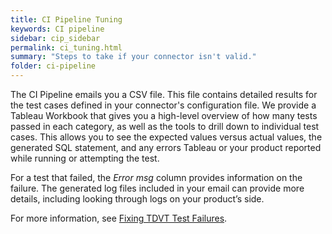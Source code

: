 ```yaml
---
title: CI Pipeline Tuning
keywords: CI pipeline
sidebar: cip_sidebar
permalink: ci_tuning.html
summary: "Steps to take if your connector isn't valid."
folder: ci-pipeline
---
```


The CI Pipeline emails you a CSV file. This file contains detailed results for the test cases defined in your connector's configuration file. We provide a Tableau Workbook that gives you a high-level overview of how many tests passed in each category, as well as the tools to drill down to individual test cases. This allows you to see the expected values versus actual values, the generated SQL statement, and any errors Tableau or your product reported while running or attempting the test.

For a test that failed, the *Error msg* column provides information on the failure. The generated log files included in your email can provide more details, including looking through logs on your product’s side.

For more information, see [Fixing TDVT Test Failures](https://tableau.github.io/connector-plugin-sdk/docs/tdvt-test-case).
